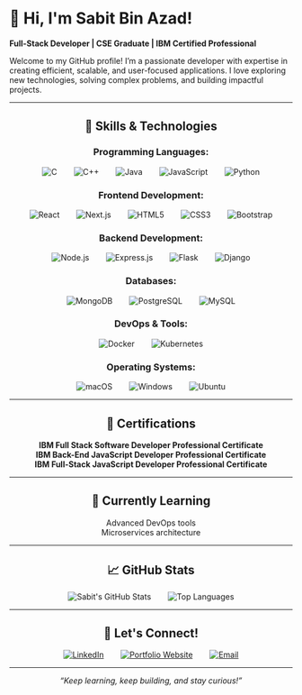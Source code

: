 # 👋 Hi, I'm Sabit Bin Azad!  

**Full-Stack Developer | CSE Graduate | IBM Certified Professional**  

Welcome to my GitHub profile! I’m a passionate developer with expertise in creating efficient, scalable, and user-focused applications. I love exploring new technologies, solving complex problems, and building impactful projects.

---
<div align="center">

## 🚀 **Skills & Technologies**

### **Programming Languages:**

<div style="display: flex; justify-content: center; gap: 30px;">
  <img src="https://img.shields.io/badge/-C-A8B9CC?style=flat-square&logo=c&logoColor=white" alt="C">
  <img src="https://img.shields.io/badge/-C++-00599C?style=flat-square&logo=c%2B%2B&logoColor=white" alt="C++">
  <img src="https://img.shields.io/badge/-Java-007396?style=flat-square&logo=java&logoColor=white" alt="Java">
  <img src="https://img.shields.io/badge/-JavaScript-F7DF1E?style=flat-square&logo=javascript&logoColor=black" alt="JavaScript">
  <img src="https://img.shields.io/badge/-Python-3776AB?style=flat-square&logo=python&logoColor=white" alt="Python">
</div>

### **Frontend Development:**

<div style="display: flex; justify-content: center; gap: 30px;">
  <img src="https://img.shields.io/badge/-React-61DAFB?style=flat-square&logo=react&logoColor=black" alt="React">
  <img src="https://img.shields.io/badge/-Next.js-000000?style=flat-square&logo=nextdotjs&logoColor=white" alt="Next.js">
  <img src="https://img.shields.io/badge/-HTML5-E34F26?style=flat-square&logo=html5&logoColor=white" alt="HTML5">
  <img src="https://img.shields.io/badge/-CSS3-1572B6?style=flat-square&logo=css3&logoColor=white" alt="CSS3">
  <img src="https://img.shields.io/badge/-Bootstrap-7952B3?style=flat-square&logo=bootstrap&logoColor=white" alt="Bootstrap">
</div>

### **Backend Development:**

<div style="display: flex; justify-content: center; gap: 30px;">
  <img src="https://img.shields.io/badge/-Node.js-339933?style=flat-square&logo=nodedotjs&logoColor=white" alt="Node.js">
  <img src="https://img.shields.io/badge/-Express.js-000000?style=flat-square&logo=express&logoColor=white" alt="Express.js">
  <img src="https://img.shields.io/badge/-Flask-000000?style=flat-square&logo=flask&logoColor=white" alt="Flask">
  <img src="https://img.shields.io/badge/-Django-092E20?style=flat-square&logo=django&logoColor=white" alt="Django">
</div>

### **Databases:**

<div style="display: flex; justify-content: center; gap: 30px;">
  <img src="https://img.shields.io/badge/-MongoDB-47A248?style=flat-square&logo=mongodb&logoColor=white" alt="MongoDB">
  <img src="https://img.shields.io/badge/-PostgreSQL-336791?style=flat-square&logo=postgresql&logoColor=white" alt="PostgreSQL">
  <img src="https://img.shields.io/badge/-MySQL-4479A1?style=flat-square&logo=mysql&logoColor=white" alt="MySQL">
</div>

### **DevOps & Tools:**

<div style="display: flex; justify-content: center; gap: 30px;">
  <img src="https://img.shields.io/badge/-Docker-2496ED?style=flat-square&logo=docker&logoColor=white" alt="Docker">
  <img src="https://img.shields.io/badge/-Kubernetes-326CE5?style=flat-square&logo=kubernetes&logoColor=white" alt="Kubernetes">
</div>

### **Operating Systems:**

<div style="display: flex; justify-content: center; gap: 30px;">
  <img src="https://img.shields.io/badge/-macOS-000000?style=flat-square&logo=apple&logoColor=white" alt="macOS">
  <img src="https://img.shields.io/badge/-Windows-0078D6?style=flat-square&logo=windows&logoColor=white" alt="Windows">
  <img src="https://img.shields.io/badge/-Ubuntu-E95420?style=flat-square&logo=ubuntu&logoColor=white" alt="Ubuntu">
</div>

</div>



<div align="center">

---

## 🏅 **Certifications**  
**IBM Full Stack Software Developer Professional Certificate**  
**IBM Back-End JavaScript Developer Professional Certificate**  
**IBM Full-Stack JavaScript Developer Professional Certificate**  

---

## 🌱 **Currently Learning**  
Advanced DevOps tools  
Microservices architecture  

---

## 📈 **GitHub Stats**  
<div style="display: flex; justify-content: center; gap: 30px;">
  <img src="https://github-readme-stats.vercel.app/api?username=sabitbinazad&show_icons=true&theme=radical" alt="Sabit's GitHub Stats">
  <img src="https://github-readme-stats.vercel.app/api/top-langs/?username=sabitbinazad&layout=compact&theme=radical" alt="Top Languages">
</div>

---

## 🤝 **Let's Connect!**  
<div style="display: flex; justify-content: center; gap: 30px;">
  <a href="https://linkedin.com/in/sabitbinazad"><img src="https://img.shields.io/badge/LinkedIn-0077B5?style=flat-square&logo=linkedin&logoColor=white" alt="LinkedIn"></a>
  <a href="https://sabitbinazad.vercel.app"><img src="https://img.shields.io/badge/Portfolio-000000?style=flat-square&logo=vercel&logoColor=white" alt="Portfolio Website"></a>
  <a href="mailto:sabitbinazad01@gmail.com"><img src="https://img.shields.io/badge/Email-D14836?style=flat-square&logo=gmail&logoColor=white" alt="Email"></a>
</div>

---

*“Keep learning, keep building, and stay curious!”*

</div>

